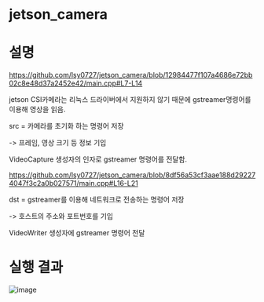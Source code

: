 # jetson_camera

# 설명

https://github.com/lsy0727/jetson_camera/blob/12984477f107a4686e72bb02c8e48d37a2452e42/main.cpp#L7-L14

jetson CSI카메라는 리눅스 드라이버에서 지원하지 않기 때문에 gstreamer명령어를 이용해 영상을 읽음.

src = 카메라를 초기화 하는 명령어 저장

-> 프레임, 영상 크기 등 정보 기입

VideoCapture 생성자의 인자로 gstreamer 명령어를 전달함.

https://github.com/lsy0727/jetson_camera/blob/8df56a53cf3aae188d292274047f3c2a0b027571/main.cpp#L16-L21

dst = gstreamer를 이용해 네트워크로 전송하는 명령어 저장

-> 호스트의 주소와 포트번호를 기입

VideoWriter 생성자에 gstreamer 명령어 전달


# 실행 결과
![image](https://github.com/user-attachments/assets/b4d3a10f-d37d-4c77-abe2-1a3e11705162)
